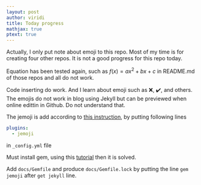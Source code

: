 ```yaml
---
layout: post
author: viridi
title: Today progress
mathjax: true
ptext: true
---
```


Actually, I only put note about emoji to this repo. Most of my time is for creating four other repos. It is not a good progress for this repo today.

Equation has been tested again, such as $f(x) = ax^2 + bx + c$ in README.md of those repos and all do not work.

Code inserting do work. And I learn about emoji such as :x:, :heavy_check_mark:, and others. The emojis do not work in blog using Jekyll but can be previewed when online edittin in Github. Do not understand that.

The jemoji is add according to [this instruction](https://help.github.com/en/enterprise/2.13/user/articles/emoji-on-github-pages), by putting following lines

```yml
plugins:
  - jemoji
  ```

in ``_config.yml`` file

Must install gem, using this [tutorial](https://jekyllrb.com/docs/step-by-step/10-deployment/) then it is solved.

Add ``docs/Gemfile`` and produce ``docs/Gemfile.lock`` by putting the line ``gem jemoji`` after ``get jekyll`` line.
